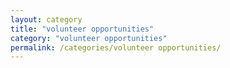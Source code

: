 ```yaml
---
layout: category
title: "volunteer opportunities"
category: "volunteer opportunities"
permalink: /categories/volunteer opportunities/
---
```

